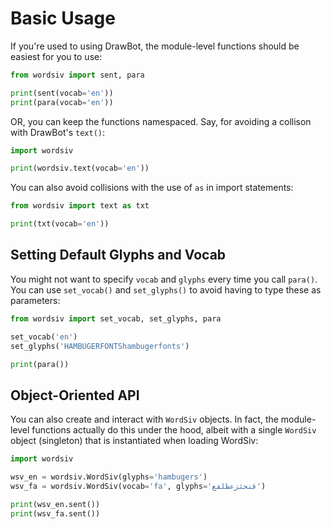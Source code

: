 # Basic Usage

If you're used to using DrawBot, the module-level functions should be easiest for you to use:

```python
from wordsiv import sent, para

print(sent(vocab='en'))
print(para(vocab='en'))
```

OR, you can keep the functions namespaced. Say, for avoiding a collison with DrawBot's `text()`:

```python
import wordsiv

print(wordsiv.text(vocab='en'))
```

You can also avoid collisions with the use of `as` in import statements:

```python
from wordsiv import text as txt

print(txt(vocab='en'))
```

## Setting Default Glyphs and Vocab

You might not want to specify `vocab` and `glyphs` every time you call `para()`. You can use `set_vocab()` and `set_glyphs()` to avoid having to type these as parameters:

```python
from wordsiv import set_vocab, set_glyphs, para

set_vocab('en')
set_glyphs('HAMBUGERFONTShambugerfonts')

print(para())
```

## Object-Oriented API

You can also create and interact with `WordSiv` objects. In fact, the module-level functions actually do this under the hood, albeit with a single `WordSiv` object (singleton) that is instantiated when loading WordSiv:

```python
import wordsiv

wsv_en = wordsiv.WordSiv(glyphs='hambugers')
wsv_fa = wordsiv.WordSiv(vocab='fa', glyphs='قنحثزعظلفع')

print(wsv_en.sent())
print(wsv_fa.sent())

```

